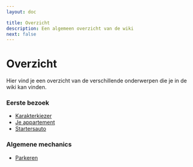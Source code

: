 ```yaml
---
layout: doc

title: Overzicht
description: Een algemeen overzicht van de wiki
next: false
---
```


# Overzicht

Hier vind je een overzicht van de verschillende onderwerpen die je in de wiki kan vinden.

### Eerste bezoek
- [Karakterkiezer](/karakterkiezer.md)
- [Je appartement](/appartement.md)
- [Startersauto](/startersauto.md)

### Algemene mechanics
- [Parkeren](/parkeren.md)